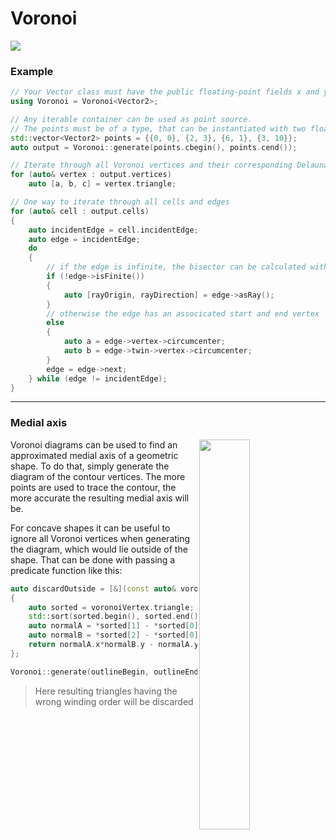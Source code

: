 # Voronoi
<img src="../assets/voronoi_title.png">

### Example
```cpp
// Your Vector class must have the public floating-point fields x and y, that's the only requirement
using Voronoi = Voronoi<Vector2>;

// Any iterable container can be used as point source.
// The points must be of a type, that can be instantiated with two floats {x, y}
std::vector<Vector2> points = {{0, 0}, {2, 3}, {6, 1}, {3, 10}};
auto output = Voronoi::generate(points.cbegin(), points.cend());

// Iterate through all Voronoi vertices and their corresponding Delaunay triangle
for (auto& vertex : output.vertices)
    auto [a, b, c] = vertex.triangle;

// One way to iterate through all cells and edges
for (auto& cell : output.cells)
{
    auto incidentEdge = cell.incidentEdge;
    auto edge = incidentEdge;
    do
    {
        // if the edge is infinite, the bisector can be calculated with the two neighbouring sites
        if (!edge->isFinite())
        {
            auto [rayOrigin, rayDirection] = edge->asRay();
        }
        // otherwise the edge has an associcated start and end vertex
        else
        {
            auto a = edge->vertex->circumcenter;
            auto b = edge->twin->vertex->circumcenter;
        }
        edge = edge->next;
    } while (edge != incidentEdge);
}
```

---


### Medial axis 
<img src="../assets/medialaxis.png" width="40%" align="right">
Voronoi diagrams can be used to find an approximated medial axis of a geometric shape. To do that, simply generate the diagram of the contour vertices. The more points are used to trace the contour, the more accurate the resulting medial axis will be.

For concave shapes it can be useful to ignore all Voronoi vertices when generating the diagram, which would lie outside of the shape.
That can be done with passing a predicate function like this:
```cpp
auto discardOutside = [&](const auto& voronoiVertex)
{
    auto sorted = voronoiVertex.triangle;
    std::sort(sorted.begin(), sorted.end());
    auto normalA = *sorted[1] - *sorted[0];
    auto normalB = *sorted[2] - *sorted[0];
    return normalA.x*normalB.y - normalA.y*normalB.x >= 0;
};

Voronoi::generate(outlineBegin, outlineEnd, discardOutside);
```
> Here resulting triangles having the wrong winding order will be discarded 
